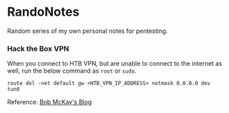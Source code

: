 # RandoNotes
Random series of my own personal notes for pentesting.

### Hack the Box VPN
When you connect to HTB VPN, but are unable to connect to the internet as well, run the below command as `root` or `sudo`.

```
route del -net default gw <HTB_VPN_IP_ADDRESS> netmask 0.0.0.0 dev tun0
```
Reference: [Bob McKay's Blog](https://bobmckay.com/i-t-support-networking/ethical-hacking/hackthebox-vpn-internet-not-working-aka-enable-split-tunneling-on-htb-vpn/)
